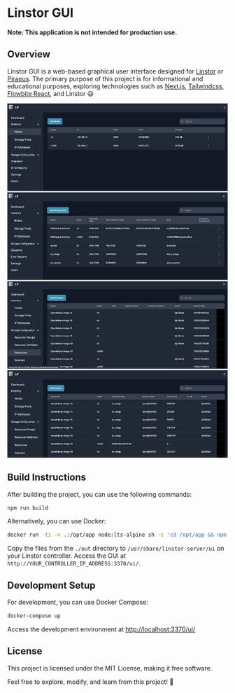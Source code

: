 # Linstor GUI

**Note: This application is not intended for production use.**

## Overview
Linstor GUI is a web-based graphical user interface designed for [Linstor](https://linbit.com/linstor/) or [Piraeus](https://piraeus.io). The primary purpose of this project is for informational and educational purposes, exploring technologies such as [Next.js](https://nextjs.org), [Tailwindcss](https://tailwindcss.com), [Flowbite React](https://www.flowbite-react.com), and Linstor :smiley:

<img src="./img/LP%20nodes.png" height="200" /><img src="./img/LP%20SP.png" height="200" />
<img src="./img/LP%20resources.png"  height="200" /><img src="./img/LP%20Volumes.png" height="200" />

## Build Instructions
After building the project, you can use the following commands:

```sh
npm run build
```
Alternatively, you can use Docker:
```sh
docker run -ti -v .:/opt/app node:lts-alpine sh -c 'cd /opt/app && npm ci && npm run build'
```
Copy the files from the `./out` directory to `/usr/share/linstor-server/ui` on your Linstor controller. Access the GUI at `http://YOUR_CONTROLLER_IP_ADDRESS:3370/ui/`.

## Development Setup
For development, you can use Docker Compose:
```sh
docker-compose up
```
Access the development environment at [http://localhost:3370/ui/](http://localhost:3370/ui/)
## License
This project is licensed under the MIT License, making it free software.

Feel free to explore, modify, and learn from this project! :rocket:
